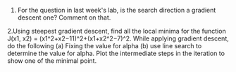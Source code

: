 1. For the question in last week's lab, is the search direction a gradient descent one? Comment on that.

2.Using steepest gradient descent, find all the local minima for the function  J(x1, x2) = (x1^2+x2−11)^2+(x1+x2^2−7)^2. While applying gradient descent, do the following (a) Fixing the value for alpha (b) use line search to determine the value for alpha. Plot the intermediate steps in the iteration to show one of the minimal point.
